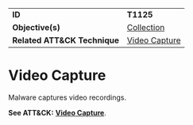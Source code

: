 |||
|---------|------------------------|
|**ID**|**T1125**|
|**Objective(s)**|[Collection](https://github.com/MBCProject/mbc-markdown/tree/master/collection)|
|**Related ATT&CK Technique**|[Video Capture](https://attack.mitre.org/techniques/T1125/)|

Video Capture
=============
Malware captures video recordings.

**See ATT&CK:** [**Video Capture**](https://attack.mitre.org/techniques/T1125/).